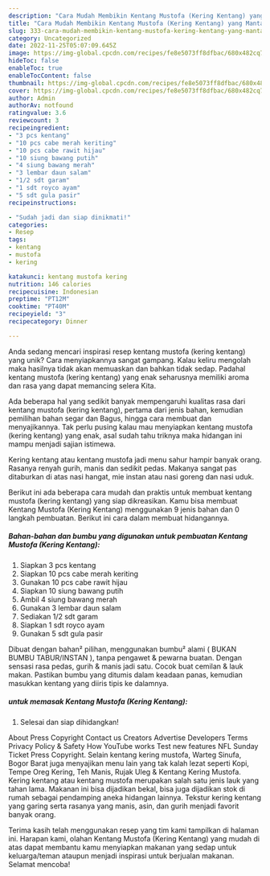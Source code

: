```yaml
---
description: "Cara Mudah Membikin Kentang Mustofa (Kering Kentang) yang Mantap"
title: "Cara Mudah Membikin Kentang Mustofa (Kering Kentang) yang Mantap"
slug: 333-cara-mudah-membikin-kentang-mustofa-kering-kentang-yang-mantap
category: Uncategorized
date: 2022-11-25T05:07:09.645Z
image: https://img-global.cpcdn.com/recipes/fe8e5073ff8dfbac/680x482cq70/kentang-mustofa-kering-kentang-foto-resep-utama.jpg
hideToc: false
enableToc: true
enableTocContent: false
thumbnail: https://img-global.cpcdn.com/recipes/fe8e5073ff8dfbac/680x482cq70/kentang-mustofa-kering-kentang-foto-resep-utama.jpg
cover: https://img-global.cpcdn.com/recipes/fe8e5073ff8dfbac/680x482cq70/kentang-mustofa-kering-kentang-foto-resep-utama.jpg
author: Admin
authorAv: notfound
ratingvalue: 3.6
reviewcount: 3
recipeingredient:
- "3 pcs kentang"
- "10 pcs cabe merah keriting"
- "10 pcs cabe rawit hijau"
- "10 siung bawang putih"
- "4 siung bawang merah"
- "3 lembar daun salam"
- "1/2 sdt garam"
- "1 sdt royco ayam"
- "5 sdt gula pasir"
recipeinstructions:

- "Sudah jadi dan siap dinikmati!"
categories:
- Resep
tags:
- kentang
- mustofa
- kering

katakunci: kentang mustofa kering 
nutrition: 146 calories
recipecuisine: Indonesian
preptime: "PT12M"
cooktime: "PT40M"
recipeyield: "3"
recipecategory: Dinner

---
```





Anda sedang mencari inspirasi resep kentang mustofa (kering kentang) yang unik? Cara menyiapkannya sangat gampang. Kalau keliru mengolah maka hasilnya tidak akan memuaskan dan bahkan tidak sedap. Padahal kentang mustofa (kering kentang) yang enak seharusnya memiliki aroma dan rasa yang dapat memancing selera Kita.





Ada beberapa hal yang sedikit banyak mempengaruhi kualitas rasa dari kentang mustofa (kering kentang), pertama dari jenis bahan, kemudian pemilihan bahan segar dan Bagus, hingga cara membuat dan menyajikannya. Tak perlu pusing kalau mau menyiapkan kentang mustofa (kering kentang) yang enak,      asal sudah tahu triknya maka hidangan ini mampu menjadi sajian istimewa.














Kering kentang atau kentang mustofa jadi menu sahur hampir banyak orang. Rasanya renyah gurih, manis dan sedikit pedas. Makanya sangat pas ditaburkan di atas nasi hangat, mie instan atau nasi goreng dan nasi uduk.






Berikut ini ada beberapa cara mudah dan praktis untuk membuat kentang mustofa (kering kentang) yang siap dikreasikan. Kamu bisa membuat Kentang Mustofa (Kering Kentang) menggunakan 9 jenis bahan dan 0 langkah pembuatan. Berikut ini cara dalam membuat hidangannya.

<!--inarticleads1-->

##### Bahan-bahan dan bumbu yang digunakan untuk pembuatan Kentang Mustofa (Kering Kentang):

1. Siapkan 3 pcs kentang
1. Siapkan 10 pcs cabe merah keriting
1. Gunakan 10 pcs cabe rawit hijau
1. Siapkan 10 siung bawang putih
1. Ambil 4 siung bawang merah
1. Gunakan 3 lembar daun salam
1. Sediakan 1/2 sdt garam
1. Siapkan 1 sdt royco ayam
1. Gunakan 5 sdt gula pasir


Dibuat dengan bahan² pilihan, menggunakan bumbu² alami ( BUKAN BUMBU TABUR/INSTAN ), tanpa pengawet &amp; pewarna buatan. Dengan sensasi rasa pedas, gurih &amp; manis jadi satu. Cocok buat cemilan &amp; lauk makan. Pastikan bumbu yang ditumis dalam keadaan panas, kemudian masukkan kentang yang diiris tipis ke dalamnya. 

<!--inarticleads2-->

#####  untuk memasak Kentang Mustofa (Kering Kentang):


1. Selesai dan siap dihidangkan!

About Press Copyright Contact us Creators Advertise Developers Terms Privacy Policy &amp; Safety How YouTube works Test new features NFL Sunday Ticket Press Copyright. Selain kentang kering mustofa, Warteg Sinufa, Bogor Barat juga menyajikan menu lain yang tak kalah lezat seperti Kopi, Tempe Oreg Kering, Teh Manis, Rujak Uleg &amp; Kentang Kering Mustofa. Kering kentang atau kentang mustofa merupakan salah satu jenis lauk yang tahan lama. Makanan ini bisa dijadikan bekal, bisa juga dijadikan stok di rumah sebagai pendamping aneka hidangan lainnya. Tekstur kering kentang yang garing serta rasanya yang manis, asin, dan gurih menjadi favorit banyak orang. 

Terima kasih telah menggunakan resep yang tim kami tampilkan di halaman ini. Harapan kami, olahan Kentang Mustofa (Kering Kentang) yang mudah di atas dapat membantu kamu menyiapkan makanan yang sedap untuk keluarga/teman ataupun menjadi inspirasi untuk berjualan makanan. Selamat mencoba!
